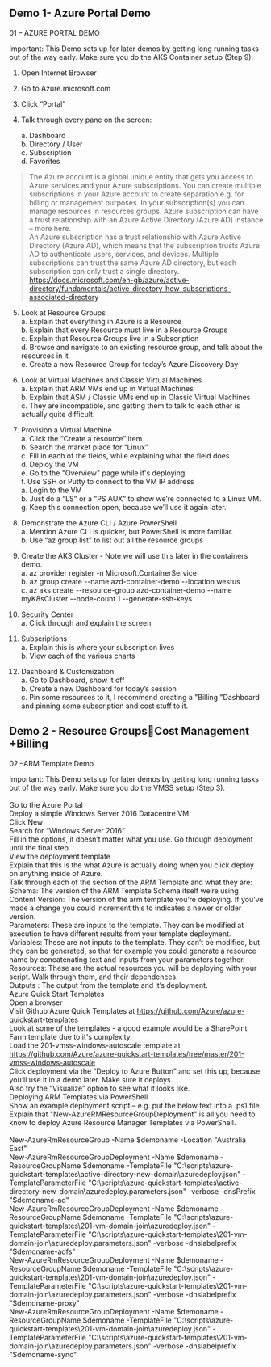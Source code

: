 
## Demo 1- Azure Portal Demo

01 – AZURE PORTAL DEMO

Important: This Demo sets up for later demos by getting long running tasks out of the way early.  Make sure you do the AKS Container setup (Step 9).

1. Open Internet Browser
2. Go to Azure.microsoft.com
3. Click “Portal”
4. Talk through every pane on the screen:  

	a. Dashboard  
	b. Directory / User  
	c. Subscription  
	d. Favorites  
	
> The Azure account is a global unique entity that gets you access to Azure services and your Azure subscriptions. You can create multiple subscriptions in your Azure account to create separation e.g. for billing or management purposes. In your subscription(s) you can manage resources in resources groups. Azure subscription can have a trust relationship with an Azure Active Directory (Azure AD) instance – more here.  	
An Azure subscription has a trust relationship with Azure Active Directory (Azure AD), which means that the subscription trusts Azure AD to authenticate users, services, and devices. Multiple subscriptions can trust the same Azure AD directory, but each subscription can only trust a single directory.
	https://docs.microsoft.com/en-gb/azure/active-directory/fundamentals/active-directory-how-subscriptions-associated-directory

	
5. Look at Resource Groups  
	a. Explain that everything in Azure is a Resource  
	b. Explain that every Resource must live in a Resource Groups  
	c. Explain that Resource Groups live in a Subscription  
	d. Browse and navigate to an existing resource group, and talk about the resources in it  
	e. Create a new Resource Group for today’s Azure Discovery Day  
	
6. Look at Virtual Machines and Classic Virtual Machines  
	a. Explain that ARM VMs end up in Virtual Machines  
	b. Explain that ASM / Classic VMs end up in Classic Virtual Machines  
	c. They are incompatible, and getting them to talk to each other is actually quite difficult.  
7. Provision a Virtual Machine  
	a. Click the “Create a resource” item  
	b. Search the market place for “Linux”  
	c. Fill in each of the fields, while explaining what the field does  
	d. Deploy the VM  
	e. Go to the "Overview" page while it's deploying.  
	f. Use SSH or Putty to connect to the VM IP address  
		a. Login to the VM  
		b. Just do a “LS” or a ”PS AUX” to show we’re connected to a Linux VM.  
	g. Keep this connection open, because we’ll use it again later.  
8. Demonstrate the Azure CLI / Azure PowerShell  
	a. Mention Azure CLI is quicker, but PowerShell is more familiar.  
	b. Use “az group list” to list out all the resource groups  
9. Create the AKS Cluster - Note we will use this later in the containers demo.  
	a. az provider register -n Microsoft.ContainerService  
	b. az group create --name azd-container-demo --location westus  
	c. az aks create --resource-group azd-container-demo --name myK8sCluster --node-count 1 --generate-ssh-keys  
10. Security Center   
	a. Click through and explain the screen  
11. Subscriptions  
	a. Explain this is where your subscription lives  
	b. View each of the various charts  
12. Dashboard & Customization  
	a. Go to Dashboard, show it off  
	b. Create a new Dashboard for today’s session  
	c. Pin some resources to it, I recommend creating a "Billing "Dashboard and pinning some subscription and cost stuff to it.  

## Demo 2 - Resource GroupsCost Management +Billing

02 –ARM Template Demo    
  
Important: This Demo sets up for later demos by getting long running tasks out of the way early.  Make sure you do the VMSS setup (Step 3).  
   
Go to the Azure Portal  
Deploy a simple Windows Server 2016 Datacentre VM  
Click New  
Search for “Windows Server 2016”  
Fill in the options, it doesn’t matter what you use.  Go through deployment until the final step  
View the deployment template  
Explain that this is the what Azure is actually doing when you click deploy on anything inside of Azure.  
Talk through each of the section of the ARM Template and what they are:  
Schema: The version of the ARM Template Schema itself we’re using  
Content Version: The version of the arm template you’re deploying.  If you’ve made a change you could increment this to indicates a newer or older version.  
Parameters: These are inputs to the template.  They can be modified at execution to have different results from your template deployment.  
Variables: These are not inputs to the template.  They can’t be modified, but they can be generated, so that for example you could generate a resource name by concatenating text and inputs from your parameters together.  
Resources: These are the actual resources you will be deploying with your script.  Walk through them, and their dependences.  
Outputs : The output from the template and it’s deployment.  
Azure Quick Start Templates  
Open a browser  
Visit Github Azure Quick Templates at https://github.com/Azure/azure-quickstart-templates  
Look at some of the templates - a good example would be a SharePoint Farm template due to it's complexity.  
Load the 201-vmss-windows-autoscale template at https://github.com/Azure/azure-quickstart-templates/tree/master/201-vmss-windows-autoscale  
Click deployment via the “Deploy to Azure Button” and set this up, because you’ll use it in a demo later.  Make sure it deploys.  
Also try the “Visualize” option to see what it looks like.  
Deploying ARM Templates via PowerShell  
Show an example deployment script – e.g. put the below text into a .ps1 file.  
Explain that "New-AzureRMResourceGroupDeployment" is all you need to know to deploy Azure Resource Manager Templates via PowerShell.  
   
New-AzureRmResourceGroup -Name $demoname -Location "Australia East"  
New-AzureRmResourceGroupDeployment -Name $demoname -ResourceGroupName $demoname -TemplateFile "C:\scripts\azure-quickstart-templates\active-directory-new-domain\azuredeploy.json" -TemplateParameterFile "C:\scripts\azure-quickstart-templates\active-directory-new-domain\azuredeploy.parameters.json" -verbose -dnsPrefix "$demoname-ad"  
New-AzureRmResourceGroupDeployment -Name $demoname -ResourceGroupName $demoname -TemplateFile "C:\scripts\azure-quickstart-templates\201-vm-domain-join\azuredeploy.json" -TemplateParameterFile "C:\scripts\azure-quickstart-templates\201-vm-domain-join\azuredeploy.parameters.json" -verbose -dnslabelprefix "$demoname-adfs"  
New-AzureRmResourceGroupDeployment -Name $demoname -ResourceGroupName $demoname -TemplateFile "C:\scripts\azure-quickstart-templates\201-vm-domain-join\azuredeploy.json" -TemplateParameterFile "C:\scripts\azure-quickstart-templates\201-vm-domain-join\azuredeploy.parameters.json" -verbose -dnslabelprefix "$demoname-proxy"  
New-AzureRmResourceGroupDeployment -Name $demoname -ResourceGroupName $demoname -TemplateFile "C:\scripts\azure-quickstart-templates\201-vm-domain-join\azuredeploy.json" -TemplateParameterFile "C:\scripts\azure-quickstart-templates\201-vm-domain-join\azuredeploy.parameters.json" -verbose -dnslabelprefix "$demoname-sync"  
